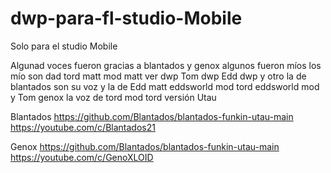 # dwp-para-fl-studio-Mobile
Solo para el studio Mobile

Algunad voces fueron gracias a blantados y 
genox algunos fueron míos los mío 
son dad tord matt mod matt ver dwp Tom dwp
Edd dwp
y otro la de blantados son su voz y la de
Edd matt eddsworld mod tord eddsworld mod y 
Tom genox la voz de tord mod tord versión Utau

Blantados
https://github.com/Blantados/blantados-funkin-utau-main
https://youtube.com/c/Blantados21

Genox
https://github.com/Blantados/blantados-funkin-utau-main
https://youtube.com/c/GenoXLOID
